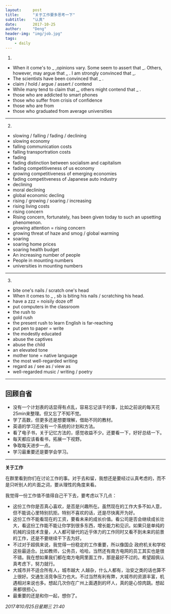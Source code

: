 ```yaml
---
layout:     post
title:      "关于工作要多思考一下"
subtitle:   "认真"
date:       2017-10-25
author:     "Deng"
header-img: "img/job.jpg"
tags:
    - daily
---
```


>

1. ​

- When it come's to _ ,opinions vary. Some seem to assert that _. Others, however,  may argue that _ . I am strongly convinced that _.
- The scientists have been convinced that _ .
- claim / hold / argue / assert / contend
- While many tend to claim that _, others might contend that _ .
- those who are addicted to smart phones
- those who suffer from crisis of confidence 
- those who are from 
- those who graduated from average universities

---

2. ​

- slowing / falling / fading / declining
- slowing economy 
- falling communication costs 
- falling transportration costs
- fading
- fading distinction between socialism and capitalism
- fading competitiveness of us economy
- growing competitiveness of emerging economies
- fading competitveness of Japanese auto industry
- declining
- moral declining 
- global economic decling
- rising / growing / soaring / increasing 
- rising living costs 
- rising concern
- Rising concern, fortunately, has been given today to such an upsetting phenomenon.
- growing attention = rising concern 
- growing threat of haze and smog / global warming
- soaring
- soaring home prices 
- soaring health budget
- An increasing number of people
- People in mounting numbers
- universities in mounting numbers

---



3. ​

- bite one's nails / scratch one's head
- When it comes to _ , sb is biting his nails / scratching his head.
- have a zzz = noisily doze off
- put computers in the classroom 
- the rush to 
- gold rush
- the present rush to learn English is far-reaching
- put pen to paper = write
- the modestly educated
- abuse the captives
- abuse the child 
- an elevated tone 
- mother tone = native language
- the most well-regarded writing
- regard as / see as / view as
- well-regarded music / writing / poetry

---



## 回顾自省

- 没有一个计划表的话显得有点乱，容易忘记该干的事，比如之前说的每天花25min来整理。但又忘了不知不觉。
- 学了高数，但更多还是想要理解，借助不同的教材。
- 英语的学习还没有一个系统的计划和方法。
- 看了电子书，关于记忆方法的，感觉收益不少。还要看一下，好好总结一下。
- 每天都应该看看书，拓展一下视野。
- 争取每天进步一点。
- 学习最重要还是要学会学习。

---

**关于工作**

在群里看到你们在讨论工作的事。对于去和留，我想还是要经过认真考虑的，而不是只听别人的片面之词，要从理性的角度来看。

我觉得一份工作值不值得自己干下去，要考虑以下几点：

- 这份工作你是否真心喜欢，是否是兴趣所在。虽然现在的工作大多不如人意，但不能说心里特别抗拒。特别不喜欢的话，还是尽快离开为好。
- 这份工作不能看现在的工资，要看未来的成长价值。看公司是否会继续成长壮大，看这份工作能不能让你学到很多东西，增长能力和见识。如果只是单纯的机械的没技术含量，人人都可替代的近乎体力的工作同时又看不到未来的前景的工作，还是不要继续干下去为好。
- 不过对于超佩来说，我觉得一份稳定的工作重要，所以像国企 政府机关和学校这些最适合。比如教师，公务员，哈哈，当然还有南方电网的员工其实也是很不错。我在想如果我们都在南方电网里面工作，那是最好不过的。希望超佩认真考虑下，努力就行。
- 大城市并不适合所有人，城市越大 人越杂，什么人都有，治安之类的话也算不上很好。交通生活竞争压力也大。不过当然有利有弊，大城市的资源丰富，机遇相对来说也多。想起几次你在广州上面遇到的坏人，真的是心惊肉跳。想起来都很担心。
- 最重要的还是和你一起，想你了。

*2017年10月25日星期三 21:40*







## 